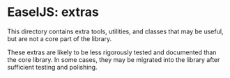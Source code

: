 # EaselJS: extras

This directory contains extra tools, utilities, and classes that may be useful, but are not a core part of the library.

These extras are likely to be less rigorously tested and documented than the core library. In some cases, they may be migrated into the library after sufficient testing and polishing.